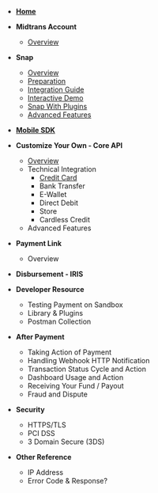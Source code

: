 - [**Home**](/)

- **Midtrans Account**

	- [Overview](en/midtrans_account/overview.md)

- **Snap**

	- [Overview](en/snap/overview.md)
	- [Preparation](en/snap/preparation.md)
	- [Integration Guide](en/snap/integration-guide.md)
	- [Interactive Demo](en/snap/interactive-demo.md)
	- [Snap With Plugins](en/snap/with-plugin.md)
	- [Advanced Features](en/snap/advanced-feature.md)

- [**Mobile SDK**](https://mobile-docs.midtrans.com)

- **Customize Your Own - Core API**

	- [Overview](en/core-api/overview.md)
	- Technical Integration
		- [Credit Card](en/core-api/credit-card.md)
		- Bank Transfer
		- E-Wallet
		- Direct Debit
		- Store
		- Cardless Credit
	- Advanced Features

- **Payment Link**

	- Overview

- **Disbursement - IRIS**
- **Developer Resource**

	- Testing Payment on Sandbox
	- Library & Plugins
	- Postman Collection

- **After Payment**	

	- Taking Action of Payment	
	- Handling Webhook HTTP Notification	
	- Transaction Status Cycle and Action	
	- Dashboard Usage and Action	
	- Receiving Your Fund / Payout	
	- Fraud and Dispute	

- **Security**	

	- HTTPS/TLS	
	- PCI DSS	
	- 3 Domain Secure (3DS)	

- **Other Reference**	

	- IP Address	
	- Error Code & Response?	